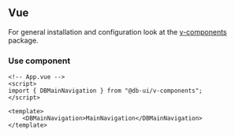 ## Vue

For general installation and configuration look at the [v-components](https://www.npmjs.com/package/@db-ui/v-components) package.

### Use component

```vue App.vue
<!-- App.vue -->
<script>
import { DBMainNavigation } from "@db-ui/v-components";
</script>

<template>
	<DBMainNavigation>MainNavigation</DBMainNavigation>
</template>
```
